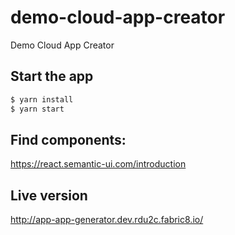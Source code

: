 # demo-cloud-app-creator
Demo Cloud App Creator

## Start the app
```bash
$ yarn install
$ yarn start
```

## Find components:

https://react.semantic-ui.com/introduction

## Live version

http://app-app-generator.dev.rdu2c.fabric8.io/
